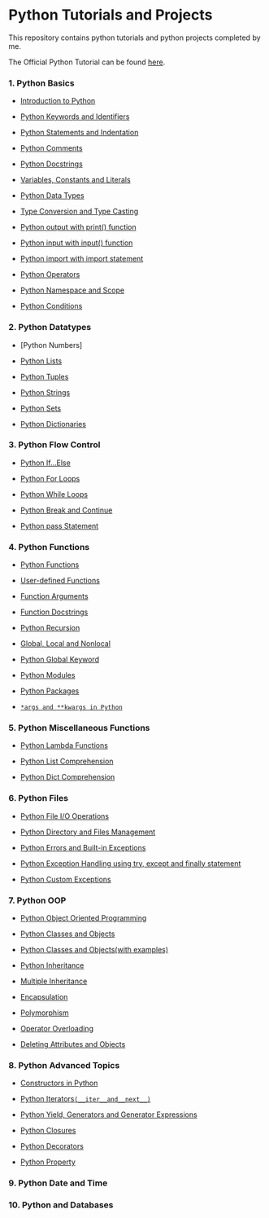 # **Python Tutorials and Projects**

This repository contains python tutorials and python projects completed by me.

The Official Python Tutorial can be found [here](https://docs.python.org/3/tutorial/).


### **1.	Python Basics**

   - [Introduction to Python](https://github.com/pb111/Python/blob/master/Introduction_to_Python.ipynb)
   
   - [Python Keywords and Identifiers](https://github.com/pb111/Python/blob/master/Python_Keywords_and_Identifiers.ipynb)
   
   - [Python Statements and Indentation](https://github.com/pb111/Python/blob/master/Python_Statements_and_Indentation.ipynb)
   
   - [Python Comments](https://github.com/pb111/Python/blob/master/Python_Comments.ipynb)
   
   - [Python Docstrings](https://github.com/pb111/Python/blob/master/Python_Docstrings.ipynb)
   
   - [Variables, Constants and Literals](https://github.com/pb111/Python/blob/master/Variables%2C_Constants_and_Literals.ipynb)
   
   - [Python Data Types](https://github.com/pb111/Python-tutorials-and-projects/blob/master/Python_Data_Types.ipynb)
   
   - [Type Conversion and Type Casting](https://github.com/pb111/Python/blob/master/Type_Conversion_and_Type_Casting.ipynb)
   
   - [Python output with print() function](https://github.com/pb111/Python-tutorials-and-projects/blob/master/Python_output_with_print()_function.ipynb)
   
   - [Python input with input() function](https://github.com/pb111/Python-tutorials-and-projects/blob/master/Python_input_with_input()_function.ipynb)
   
   - [Python import with import statement](https://github.com/pb111/Python-tutorials-and-projects/blob/master/Python_Import_Statement.ipynb)
   
   - [Python Operators](https://github.com/pb111/Python-tutorials-and-projects/blob/master/Python_Operators.ipynb)
   
   - [Python Namespace and Scope](https://github.com/pb111/Python-tutorials-and-projects/blob/master/Python_Namespace_and_Scope.ipynb)
   
   - [Python Conditions](https://github.com/pb111/Python/blob/master/Python_Conditions.ipynb)

### **2.	Python Datatypes**

   - [Python Numbers]

   - [Python Lists](https://github.com/pb111/Python/blob/master/Python_Lists.ipynb)
   
   - [Python Tuples](https://github.com/pb111/Python/blob/master/Python_Tuples.ipynb)
   
   - [Python Strings](https://github.com/pb111/Python/blob/master/Python_Strings.ipynb)
   
   - [Python Sets](https://github.com/pb111/Python/blob/master/Python_Sets.ipynb)
   
   - [Python Dictionaries](https://github.com/pb111/Python/blob/master/Python_Dictionaries.ipynb)
   
### **3.	Python Flow Control**

   - [Python If...Else](https://github.com/pb111/Python/blob/master/Python_If_Else.ipynb)
   
   - [Python For Loops](https://github.com/pb111/Python/blob/master/Python_For_Loops.ipynb)
   
   - [Python While Loops](https://github.com/pb111/Python/blob/master/Python_While_Loops.ipynb)
   
   - [Python Break and Continue](https://github.com/pb111/Python/blob/master/Python_break_and_continue.ipynb)
   
   - [Python pass Statement](https://github.com/pb111/Python/blob/master/Python_pass_statement.ipynb)

### **4.	Python Functions**

   - [Python Functions](https://github.com/pb111/Python/blob/master/Python_Functions.ipynb)
   
   - [User-defined Functions](https://github.com/pb111/Python-tutorials-and-projects/blob/master/User_defined_Functions.ipynb)
   
   - [Function Arguments](https://github.com/pb111/Python-tutorials-and-projects/blob/master/Python_Function_Arguments.ipynb)
   
   - [Function Docstrings](https://github.com/pb111/Python/blob/master/Python_Docstrings.ipynb)
   
   - [Python Recursion](https://github.com/pb111/Python-tutorials-and-projects/blob/master/Python_Recursion.ipynb)
   
   - [Global, Local and Nonlocal](https://github.com/pb111/Python-tutorials-and-projects/blob/master/Python_Global%2C_Local_and_Nonlocal_Variables.ipynb)
   
   - [Python Global Keyword](https://github.com/pb111/Python-tutorials-and-projects/blob/master/Python_Global_Keyword.ipynb)
   
   - [Python Modules](https://github.com/pb111/Python-tutorials-and-projects/blob/master/Python_Modules.ipynb)
   
   - [Python Packages](https://github.com/pb111/Python-tutorials-and-projects/blob/master/Python_Packages.ipynb)
   
   - [`*args and **kwargs in Python`](https://github.com/pb111/Python-tutorials-and-projects/blob/master/_args_and_kwargs_in_Python.ipynb)
   
### **5.	Python Miscellaneous Functions**

   - [Python Lambda Functions](https://github.com/pb111/Python-tutorials-and-projects/blob/master/Python_Lambda_Functions.ipynb)
   
   - [Python List Comprehension](https://github.com/pb111/Python-tutorials-and-projects/blob/master/Python_List_Comprehension.ipynb)
   
   - [Python Dict Comprehension](https://github.com/pb111/Python-tutorials-and-projects/blob/master/Python_Dictionary_Comprehension.ipynb)
   
### **6.	Python Files**

   - [Python File I/O Operations](https://github.com/pb111/Python-tutorials-and-projects/blob/master/Python_File_I_O_Operations.ipynb)
   
   - [Python Directory and Files Management](https://github.com/pb111/Python-tutorials-and-projects/blob/master/Python_Directory_and_Files_Management.ipynb)
   
   - [Python Errors and Built-in Exceptions](https://github.com/pb111/Python-tutorials-and-projects/blob/master/Python_Errors_and_Built_in_Exceptions.ipynb)
   
   - [Python Exception Handling using try, except and finally statement](https://github.com/pb111/Python-tutorials-and-projects/blob/master/Python_Exception_Handling_using_try%2C_except_and_finally.ipynb)
   
   - [Python Custom Exceptions](https://github.com/pb111/Python-tutorials-and-projects/blob/master/Python_Custom_Exceptions.ipynb)

### **7.	Python OOP**

   - [Python Object Oriented Programming](https://github.com/pb111/Python-tutorials-and-projects/blob/master/Python_Object_Oriented_Programming.ipynb)
   
   - [Python Classes and Objects](https://github.com/pb111/Python-tutorials-and-projects/blob/master/Python_Classes_and_Objects.ipynb)
   
   - [Python Classes and Objects(with examples)](https://github.com/pb111/Python-tutorials-and-projects/blob/master/Python_Classes_and_Objects_(with_examples).ipynb)
   
   - [Python Inheritance](https://github.com/pb111/Python-tutorials-and-projects/blob/master/Python_Inheritance.ipynb)
   
   - [Multiple Inheritance](https://github.com/pb111/Python-tutorials-and-projects/blob/master/Python_Multiple_Inheritance.ipynb)
   
   - [Encapsulation](https://github.com/pb111/Python-tutorials-and-projects/blob/master/Encapsulation.ipynb)
   
   - [Polymorphism](https://github.com/pb111/Python-tutorials-and-projects/blob/master/Polymorphism.ipynb)
   
   - [Operator Overloading](https://github.com/pb111/Python-tutorials-and-projects/blob/master/Python_Operator_Overloading.ipynb)
   
   - [Deleting Attributes and Objects](https://github.com/pb111/Python-tutorials-and-projects/blob/master/Deleting_Attributes_and_Objects.ipynb)

### **8.	Python Advanced Topics**

   - [Constructors in Python](https://github.com/pb111/Python-tutorials-and-projects/blob/master/Constructors_in_Python.ipynb)
   
   - [Python Iterators`(__iter__and__next__)`](https://github.com/pb111/Python-tutorials-and-projects/blob/master/Python_Iterators(__iter__and__next__).ipynb)
   
   - [Python Yield, Generators and Generator Expressions](https://github.com/pb111/Python-tutorials-and-projects/blob/master/Python_Yield%2C_Generators_and_Generator_Expressions.ipynb)
   
   - [Python Closures](https://github.com/pb111/Python-tutorials-and-projects/blob/master/Python_Closures.ipynb)
   
   - [Python Decorators](https://github.com/pb111/Python-tutorials-and-projects/blob/master/Python_Decorators.ipynb)
   
   - [Python Property](https://github.com/pb111/Python-tutorials-and-projects/blob/master/Python_Property.ipynb)

### **9.	Python Date and Time**


### **10. Python and Databases**

